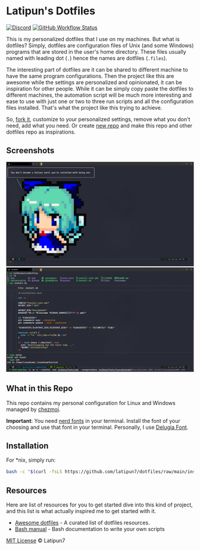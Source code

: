 # Latipun's Dotfiles

[![Discord][discord-image]][discord-url]
[![GitHub Workflow Status][workflow-image]][workflow-url]

This is my personalized dotfiles that I use on my machines. But what is dotfiles?
Simply, dotfiles are configuration files of Unix (and some Windows) programs
that are stored in the user's home directory. These files usually named with
leading dot (`.`) hence the names are dotfiles (`.files`).

The interesting part of dotfiles are it can be shared to different machine to have
the same program configurations. Then the project like this are awesome while the
settings are personalized and opinionated, it can be inspiration for other people.
While it can be simply copy paste the dotfiles to different machines, the automation
script will be much more interesting and ease to use with just one or two to three
run scripts and all the configuration files installed. That's what the project like
this trying to achieve.

So, [fork it](https://github.com/latipun7/dotfiles/fork), customize to your personalized
settings, remove what you don't need, add what you need. Or create [new repo](https://github.com/new)
and make this repo and other dotfiles repo as inspirations.

## Screenshots

![screenshot1-2020-05-31](./assets/2020-05-31_13-00-45_WindowsTerminal.png)
![screenshot2-2020-05-31](./assets/2020-05-31_13-03-23_WindowsTerminal.png)

## What in this Repo

This repo contains my personal configuration for Linux and Windows managed by [chezmoi](https://chezmoi.io).

**Important**: You need [nerd fonts][nerd-fonts] in your terminal.
Install the font of your choosing and use that font in your terminal.
Personally, I use [Delugia Font][my-font].

## Installation

For \*nix, simply run:

```bash
bash -c "$(curl -fsLS https://github.com/latipun7/dotfiles/raw/main/install.sh)"
```

## Resources

Here are list of resources for you to get started dive into this kind of project,
and this list is what actually inspired me to get started with it.

- [Awesome dotfiles][awe-dot] - A curated list of dotfiles resources.
- [Bash manual][bash] - Bash documentation to write your own scripts

[MIT License](./LICENSE) © Latipun7

<!-- Variables -->

[discord-image]: https://img.shields.io/discord/758271814153011201?label=Developers%20Indonesia&logo=discord&style=flat-square
[discord-url]: https://discord.gg/njSj2Nq "Chat and discuss at Developers Indonesia"
[workflow-image]: https://img.shields.io/github/workflow/status/latipun7/dotfiles/%E2%9A%99%F0%9F%A4%96?label=CI&logo=github-actions&style=flat-square
[workflow-url]: https://github.com/latipun7/dotfiles/actions "GitHub Actions"
[awe-dot]: https://github.com/webpro/awesome-dotfiles#readme "Awesome Dotfiles"
[bash]: https://www.gnu.org/software/bash/manual/bash.html "Bash Manual"
[nerd-fonts]: https://www.nerdfonts.com/ "NerdFonts"
[my-font]: https://github.com/adam7/delugia-code/releases "Download Delugia Font"
